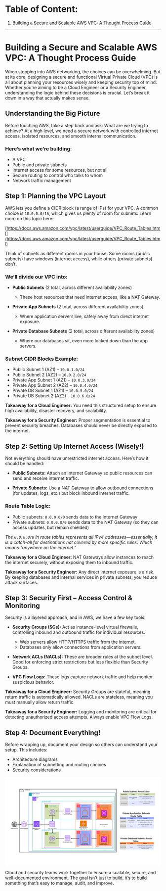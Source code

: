 # Table of Content:

1.  [Building a Secure and Scalable AWS VPC: A Thought Process Guide](#buildingvpc)

------------------------------------------------------

# Building a Secure and Scalable AWS VPC: A Thought Process Guide<a name="buildingvpcs"></a> 

When stepping into AWS networking, the choices can be overwhelming. But at its core, designing a secure and functional Virtual Private Cloud (VPC) is all about planning your resources wisely and keeping security top of mind. Whether you're aiming to be a Cloud Engineer or a Security Engineer, understanding the logic behind these decisions is crucial. Let’s break it down in a way that actually makes sense.

## Understanding the Big Picture

Before touching AWS, take a step back and ask: What are we trying to achieve? At a high level, we need a secure network with controlled internet access, isolated resources, and smooth internal communication.

### Here’s what we’re building:

- A VPC 
- Public and private subnets
- Internet access for some resources, but not all
- Secure routing to control who talks to whom
- Network traffic management 

## Step 1: Planning the VPC Layout

AWS lets you define a CIDR block (a range of IPs) for your VPC. A common choice is `10.0.0.0/16`, which gives us plenty of room for subnets. Learn more on this topic here:

[https://docs.aws.amazon.com/vpc/latest/userguide/VPC_Route_Tables.html](https://docs.aws.amazon.com/vpc/latest/userguide/VPC_Route_Tables.html)

Think of subnets as different rooms in your house. Some rooms (public subnets) have windows (internet access), while others (private subnets) don’t.

### We’ll divide our VPC into:

- **Public Subnets** (2 total, across different availability zones)  
  - These host resources that need internet access, like a NAT Gateway.

- **Private App Subnets** (2 total, across different availability zones) 
  - Where application servers live, safely away from direct internet exposure.

- **Private Database Subnets** (2 total, across different availability zones) 
  - Where our databases sit, even more locked down than the app servers.

### Subnet CIDR Blocks Example:

- Public Subnet 1 (AZ1) – `10.0.1.0/24`
- Public Subnet 2 (AZ2) – `10.0.2.0/24`
- Private App Subnet 1 (AZ1) – `10.0.3.0/24`
- Private App Subnet 2 (AZ2) – `10.0.4.0/24`
- Private DB Subnet 1 (AZ1) – `10.0.5.0/24`
- Private DB Subnet 2 (AZ2) – `10.0.6.0/24`

**Takeaway for a Cloud Engineer:** You need this structured setup to ensure high availability, disaster recovery, and scalability.

**Takeaway for a Security Engineer:** Proper segmentation is essential to prevent security breaches. Databases should never be directly exposed to the internet.

## Step 2: Setting Up Internet Access (Wisely!)

Not everything should have unrestricted internet access. Here’s how it should be handled:

- **Public Subnets:** Attach an Internet Gateway so public resources can send and receive internet traffic. 

- **Private Subnets:** Use a NAT Gateway to allow outbound connections (for updates, logs, etc.) but block inbound internet traffic.

### Route Table Logic:

- Public subnets: `0.0.0.0/0` sends data to the Internet Gateway
- Private subnets: `0.0.0.0/0` sends data to the NAT Gateway (so they can access updates, but remain shielded)

*The `0.0.0.0/0` in route tables represents all IPv4 addresses—essentially, it is a catch-all for destinations not covered by more specific rules. Which means "anywhere on the internet."*

**Takeaway for a Cloud Engineer:** NAT Gateways allow instances to reach the internet securely, without exposing them to inbound traffic.

**Takeaway for a Security Engineer:** Any direct internet exposure is a risk. By keeping databases and internal services in private subnets, you reduce attack surfaces.

## Step 3: Security First – Access Control & Monitoring

Security is a layered approach, and in AWS, we have a few key tools:

- **Security Groups (SGs):** Act as instance-level virtual firewalls, controlling inbound and outbound traffic for individual resources.
  - Web servers allow HTTP/HTTPS traffic from the internet.
  - Databases only allow connections from application servers.

- **Network ACLs (NACLs):** These are broader rules at the subnet level. Good for enforcing strict restrictions but less flexible than Security Groups.

- **VPC Flow Logs:** These logs capture network traffic and help monitor suspicious behavior.

**Takeaway for a Cloud Engineer:** Security Groups are stateful, meaning return traffic is automatically allowed. NACLs are stateless, meaning you must manually allow return traffic.

**Takeaway for a Security Engineer:** Logging and monitoring are critical for detecting unauthorized access attempts. Always enable VPC Flow Logs.

## Step 4: Document Everything!

Before wrapping up, document your design so others can understand your setup. This includes:

- Architecture diagrams
- Explanation of subnetting and routing choices
- Security considerations

![CloudVPC](https://raw.githubusercontent.com/Sylkpac/Files-/refs/heads/main/Cloud%20Growth%20Limited.png)

Cloud and security teams work together to ensure a scalable, secure, and well-documented environment. The goal isn’t just to build, it’s to build something that’s easy to manage, audit, and improve.
